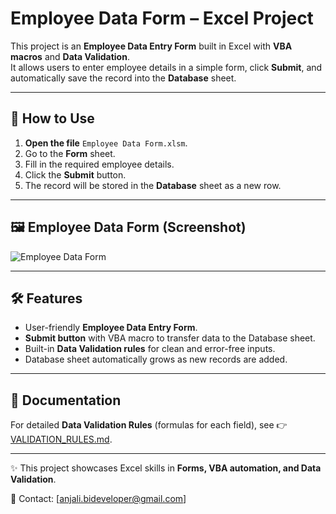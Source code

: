 # Employee Data Form – Excel Project  

This project is an **Employee Data Entry Form** built in Excel with **VBA macros** and **Data Validation**.  
It allows users to enter employee details in a simple form, click **Submit**, and automatically save the record into the **Database** sheet.  

---

## 📂 How to Use  

1. **Open the file** `Employee Data Form.xlsm`.  
2. Go to the **Form** sheet.  
3. Fill in the required employee details.  
4. Click the **Submit** button.  
5. The record will be stored in the **Database** sheet as a new row.  

---

## 🖼️ Employee Data Form (Screenshot)  

![Employee Data Form](./Form_Screenshot.png)  

---

## 🛠 Features  

- User-friendly **Employee Data Entry Form**.  
- **Submit button** with VBA macro to transfer data to the Database sheet.  
- Built-in **Data Validation rules** for clean and error-free inputs.  
- Database sheet automatically grows as new records are added.  

---

## 📑 Documentation  

For detailed **Data Validation Rules** (formulas for each field), see 👉 [VALIDATION_RULES.md](./VALIDATION_RULES.md).  

---

✨ This project showcases Excel skills in **Forms, VBA automation, and Data Validation**.  


📧 Contact: [anjali.bideveloper@gmail.com]  

